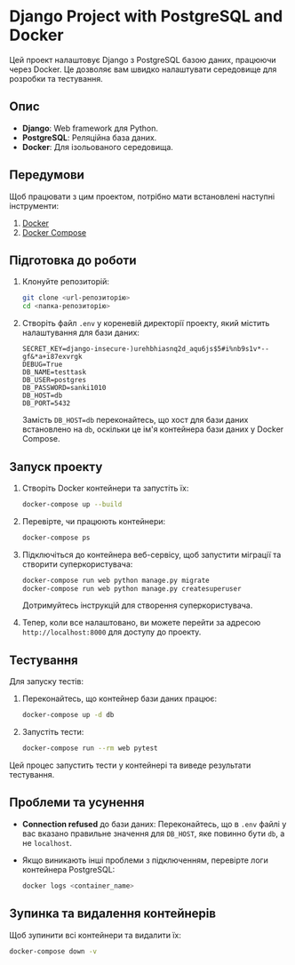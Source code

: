# Django Project with PostgreSQL and Docker

Цей проект налаштовує Django з PostgreSQL базою даних, працюючи через Docker. Це дозволяє вам швидко налаштувати середовище для розробки та тестування.

## Опис

- **Django**: Web framework для Python.
- **PostgreSQL**: Реляційна база даних.
- **Docker**: Для ізольованого середовища.

## Передумови

Щоб працювати з цим проектом, потрібно мати встановлені наступні інструменти:

1. [Docker](https://www.docker.com/get-started)
2. [Docker Compose](https://docs.docker.com/compose/)

## Підготовка до роботи

1. Клонуйте репозиторій:

    ```bash
    git clone <url-репозиторію>
    cd <папка-репозиторію>
    ```

2. Створіть файл `.env` у кореневій директорії проекту, який містить налаштування для бази даних:

    ```env
    SECRET_KEY=django-insecure-)urehbhiasnq2d_aqu6js$5#i%nb9s1v*--gf&*a+i87exvrgk
    DEBUG=True
    DB_NAME=testtask
    DB_USER=postgres
    DB_PASSWORD=sanki1010
    DB_HOST=db
    DB_PORT=5432
    ```

    Замість `DB_HOST=db` переконайтесь, що хост для бази даних встановлено на `db`, оскільки це ім'я контейнера бази даних у Docker Compose.

## Запуск проекту

1. Створіть Docker контейнери та запустіть їх:

    ```bash
    docker-compose up --build
    ```

2. Перевірте, чи працюють контейнери:

    ```bash
    docker-compose ps
    ```

3. Підключіться до контейнера веб-сервісу, щоб запустити міграції та створити суперкористувача:

    ```bash
    docker-compose run web python manage.py migrate
    docker-compose run web python manage.py createsuperuser
    ```

    Дотримуйтесь інструкцій для створення суперкористувача.

4. Тепер, коли все налаштовано, ви можете перейти за адресою `http://localhost:8000` для доступу до проекту.

## Тестування

Для запуску тестів:

1. Переконайтесь, що контейнер бази даних працює:

    ```bash
    docker-compose up -d db
    ```

2. Запустіть тести:

    ```bash
    docker-compose run --rm web pytest
    ```

Цей процес запустить тести у контейнері та виведе результати тестування.

## Проблеми та усунення

- **Connection refused** до бази даних: Переконайтесь, що в `.env` файлі у вас вказано правильне значення для `DB_HOST`, яке повинно бути `db`, а не `localhost`.
- Якщо виникають інші проблеми з підключенням, перевірте логи контейнера PostgreSQL:

    ```bash
    docker logs <container_name>
    ```

## Зупинка та видалення контейнерів

Щоб зупинити всі контейнери та видалити їх:

```bash
docker-compose down -v
